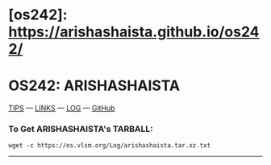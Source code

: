 # [os242]: https://arishashaista.github.io/os242/
# OS242: ARISHASHAISTA
[TIPS](https://cbkadal.github.io/os242/TIPS/) — [LINKS](https://cbkadal.github.io/os242/LINKS/) — [LOG](https://arishashaista.github.io/os242/TXT/mylog.txt) — [GitHub](https://github.com/arishashaista/os242/)

### To Get ARISHASHAISTA's TARBALL:
```
wget -c https://os.vlsm.org/Log/arishashaista.tar.xz.txt

```

---
